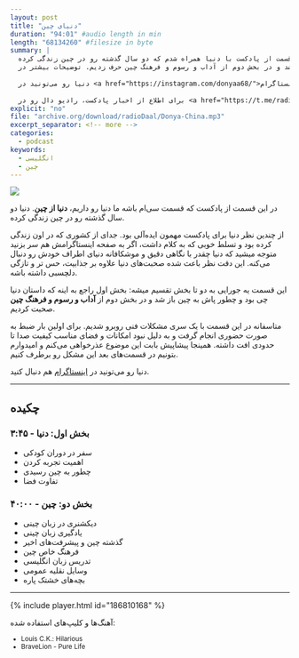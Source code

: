 ```yaml
---
layout: post
title: "دنیای چین"
duration: "94:01" #audio length in min
length: "68134260" #filesize in byte
summary: |
  در این قسمت از پادکست با دنیا همراه شدم که دو سال گذشته رو در چین زندگی کرده.
  در بخش اول از گفتگو راجع به این صحبت کردیم که چطور دنیا پاش به چین باز شد و در بخش دوم از آداب و رسوم و فرهنگ چین حرف زدیم. توضیحات بیشتر در <a href="https://radiodaal.ir/donya">سایت رادیو دال</a>.
  
  دنیا رو می‌تونید در <a href="https://instagram.com/donyaa68/">اینستاگرام</a> دنبال کنید.
  
  برای اطلاع از اخبار پادکست، رادیو دال رو در <a href="https://t.me/radioDaal">تلگرام</a>، <a href="https://www.instagram.com/radiodaal/">اینستاگرام</a> و <a href="https://twitter.com/radioDaal">توئیتر</a> جستجو کنید.
explicit: "no"
file: "archive.org/download/radioDaal/Donya-China.mp3"
excerpt_separator: <!-- more -->
categories:
  - podcast
keywords:
  - انگلیسی
  - چین
---
```


<img src="{{site.baseurl}}/public/img/donya/cover.jpg" class="cover-img"/>

در این قسمت از پادکست که قسمت سی‌ام باشه ما دنیا رو داریم، **دنیا از چین**. دنیا دو سال گذشته رو در چین زندگی کرده.

از چندین نظر دنیا برای پادکست مهمون ایده‌آلی بود. جدای از کشوری که در اون زندگی کرده بود و تسلط خوبی که به کلام داشت، اگر به صفحه اینستاگرامش هم سر بزنید متوجه میشید که دنیا چقدر با نگاهی دقیق و موشکافانه دنیای اطراف خودش رو دنبال می‌کنه. این دقت نظر باعث شده صحبت‌های دنیا علاوه بر جذابیت، حس تر و تازگی دلچسبی داشته باشه.

این قسمت یه جورایی به دو تا بخش تقسیم میشه: بخش اول راجع به اینه که داستان دنیا چی بود و چطور پاش به چین باز شد و در بخش دوم از **آداب و رسوم و فرهنگ چین** صحبت کردیم.

متاسفانه در این قسمت با یک سری مشکلات فنی روبرو شدیم. برای اولین بار ضبط به صورت حضوری انجام گرفت و به دلیل نبود امکانات و فضای مناسب کیفیت صدا تا حدودی افت داشته. همینجا پیشاپیش بابت این موضوع عذرخواهی می‌کنم و امیدوارم بتونیم در قسمت‌های بعد این مشکل رو برطرف کنیم.

<!-- more -->

دنیا رو می‌تونید در [اینستاگرام](https://instagram.com/donyaa68/) هم دنبال کنید.

<!-- ### در این قسمت معرفی شد: -->

<hr>

## چکیده

### بخش اول: دنیا - ۳:۴۵
- سفر در دوران کودکی
- اهمیت تجربه کردن
- چطور به چین رسیدی
- تفاوت فضا

### بخش دو: چین - ۴۰:۰۰
- دیکشنری در زبان چینی
- یادگیری زبان چینی
- گذشته چین و پیشرفت‌های اخیر
- فرهنگ خاص چین
- تدریس زبان انگلیسی
- وسایل نقلیه عمومی
- بچه‌های خشتک پاره

<hr>

{% include player.html id="186810168" %}

آهنگ‌ها و کلیپ‌های استفاده شده:

<div dir="ltr" style="font-size: smaller;">
<ul>
<li>Louis C.K.: Hilarious</li>
<li>BraveLion - Pure Life</li>
</ul>
</div>

